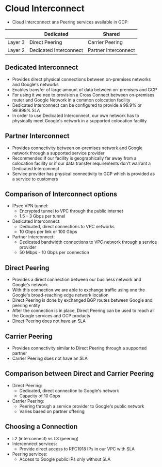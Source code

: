 # Cloud Interconnect

- Cloud Interconnect ans Peering services available in GCP:

|         | Dedicated              | Shared               |
|---------|------------------------|----------------------|
| Layer 3 | Direct Peering         | Carrier Peering      |
| Layer 2 | Dedicated Interconnect | Partner Interconnect |

## Dedicated Interconnect

- Provides direct physical connections between on-premises networks and Google's networks
- Enables transfer of large amount of data between on-premises and GCP
- For using it we nee to provision a Cross Connect between on-premises router and Google Network in a common colocation facility
- Dedicated Interconnect can be configured to provide a 99.9% or 99.999% SLA
- In order to use Dedicated Interconnect, our own network has to physically meet Google's network in a supported colocation facility

## Partner Interconnect

- Provides connectivity between on-premises network and Google network through a supported service provider
- Recommended if our facility is geographically far away from a colocation facility or if our data transfer requirements don't warrant a Dedicated Interconnect
- Service provider has physical connectivity to GCP which is provided as a service to customers

## Comparison of Interconnect options

- IPsec VPN tunnel:
    - Encrypted tunnel to VPC through the public internet
    - 1.5 - 3 Gbps per tunnel
- Dedicated Interconnect:
    - Dedicated, direct connections to VPC networks
    - 10 Gbps per link or 100 Gbps
- Partner Interconnect:
    - Dedicated bandwidth connections to VPC network through a service provider
    - 50 Mbps - 10 Gbps per connection

## Direct Peering

- Provides a direct connection between our business network and Google's network
- With this connection we are able to exchange traffic using one the Google's broad-reaching edge network location
- Direct Peering is done by exchanged BGP routes between Google and peering entity
- After the connection is in place, Direct Peering can be used to reach all the Google services and GCP products
- Direct Peering does not have an SLA

## Carrier Peering

- Provides connectivity similar to Direct Peering through a supported partner
- Carrier Peering does not have an SLA

## Comparison between Direct and Carrier Peering

- Direct Peering:
    - Dedicated, direct connection to Google's network
    - Capacity of 10 Gbps
- Carrier Peering:
    - Peering through a service provider to Google's public network
    - Varies based on partner offering

## Choosing a Connection

- L2 (interconnect) vs L3 (peering)
- Interconnect services:
    - Provide direct access to RFC1918 IPs in our VPC with SLA
- Peering services:
    - Access to Google public IPs only without SLA